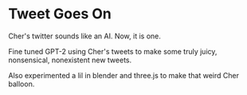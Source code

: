 # Tweet Goes On
Cher's twitter sounds like an AI. Now, it is one.

Fine tuned GPT-2 using Cher's tweets to make some truly juicy, nonsensical, nonexistent new tweets.

Also experimented a lil in blender and three.js to make that weird Cher balloon.
